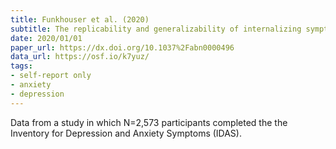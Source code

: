 ```yaml
---
title: Funkhouser et al. (2020)
subtitle: The replicability and generalizability of internalizing symptom networks across five samples
date: 2020/01/01
paper_url: https://dx.doi.org/10.1037%2Fabn0000496
data_url: https://osf.io/k7yuz/
tags:
- self-report only
- anxiety
- depression
---
```


Data from a study in which N=2,573 participants completed the the Inventory for Depression and Anxiety Symptoms (IDAS).
